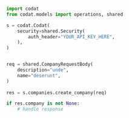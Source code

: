 <!-- Start SDK Example Usage -->
```python
import codat
from codat.models import operations, shared

s = codat.Codat(
    security=shared.Security(
        auth_header="YOUR_API_KEY_HERE",
    ),
)


req = shared.CompanyRequestBody(
    description="unde",
    name="deserunt",
)
    
res = s.companies.create_company(req)

if res.company is not None:
    # handle response
```
<!-- End SDK Example Usage -->